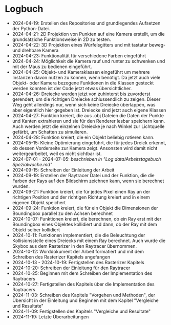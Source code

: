 # Logbuch

* 2024-04-19: Erstellen des Repositories und grundlegendes Aufsetzen der Python-Datei.
* 2024-04-21: 2D Projektion von Punkten auf eine Kamera erstellt, um die grundsätziche Funktionsweise in 2D zu testen.
* 2024-04-22: 3D Projektion eines Würfelsgitters und mit tastatur beweg- und drehbare Kamera
* 2024-04-23: Funktionalität für verschiedene Farben eingeführt
* 2024-04-24: Möglichkeit die Kamera rauf und runter zu schwenken und mit der Maus zu bedienen eingeführt.
* 2024-04-25: Objekt- und Kameraklassen eingeführt um mehrere Instanzen davon nutzen zu können, wenn benötigt. 
Da jetzt auch viele Objekt- oder Kamera bezogene Funktionen in die Klassen gesteckt
werden konnten ist der Code jetzt etwas übersichtlicher.
* 2024-04-26: Dreiecke werden jetzt von zuhinterst bis zuvorderst gerendert, um die richtigen Dreiecke schlussendlich zu 
zeigen. Dieser Weg geht allerdings nur, wenn sich keine Dreiecke überlappen, was aber eigentlich hier gegeben ist. 
Dreiecke sind jetzt auch eigene Klassen
* 2024-04-27: Funktion kreiert, die aus .obj Dateien die Daten der Punkte und Kanten extrahieren und sie für den
Renderer lesbar speichern kann. Auch werden jetzt die einzelnen Dreiecke je nach Winkel zur Lichtquelle gefärbt, um 
Schatten zu simulieren.
* 2024-04-28: Funktion kreiert, die ein Objekt beliebig rotieren kann.
* 2024-05-15: Kleine Optimierung eingeführt, die für jedes Dreick erkennt, ob dessen Vorderseite zur Kamera zeigt. 
Ansonsten wird damit nicht weitergearbeitet, weil es nicht sichtbar ist.
* 2024-07-01 - 2024-07-05: *beschrieben in "Log data/Arbeitstagebuch Spezialwoche.md"*
* 2024-09-15: Schreiben der Einleitung der Arbeit
* 2024-09-19: Erstellen der Raytracer Datei und der Funktion, die die Farben der Rays auf den Bildschirm zeichnen kann, 
wenn sie berechnet wurden.
* 2024-09-21: Funktion kreiert, die für jedes Pixel einen Ray an der richtigen Position und der richtigen Richtung 
kreiert und in einem eigenen Objekt speichert
* 2024-09-24: Funktion kreiert, die für ein Objekt die Dimensionen der Boundingbox parallel zu den Achsen berechnet
* 2024-10-07: Funktionen kreiert, die berechnen, ob ein Ray erst mit der Boundingbox eines Objektes kollidiert und dann,
ob der Ray mit dem Objekt selber kollidiert
* 2024-10-11: Funktionen implementiert, die die Beleuchtung der Kollisionsstelle eines Dreiecks mit einem Ray berechnet.
Auch wurde die Skybox aus dem Rasterizer in den Raytracer übernommen.
* 2024-10-12: Worddokument der Arbeit formatiert und mit dem Schreiben des Rasterizer Kapitels angefangen
* 2024-10-13 - 2024-10-19: Fertigstellen des Rasterizer Kapitels
* 2024-10-20: Schreiben der Einleitung für den Raytracer
* 2024-10-25: Beginnen mit dem Schreiben der Implementation des Raytracers
* 2024-10-27: Fertigstellen des Kapitels über die Implementation des Raytracers
* 2024-11-03: Schreiben des Kapitels "Vorgehen und Methoden", der Übersicht in der Einleitung und Beginnen mit dem 
Kapitel "Vergleiche und Resultate"
* 2024-11-09: Fertigstellen des Kapitels "Vergleiche und Resultate"
* 2024-11-19: Letzte Überarbeitungen